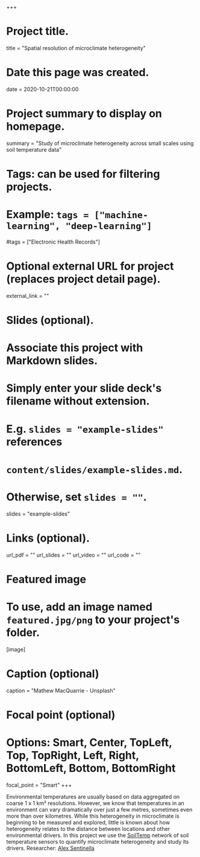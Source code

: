 +++
# Project title.
title = "Spatial resolution of microclimate heterogeneity"

# Date this page was created.
date = 2020-10-21T00:00:00

# Project summary to display on homepage.
summary = "Study of microclimate heterogeneity across small scales using soil temperature data"

# Tags: can be used for filtering projects.
# Example: `tags = ["machine-learning", "deep-learning"]`
#tags = ["Electronic Health Records"]

# Optional external URL for project (replaces project detail page).
external_link = ""

# Slides (optional).
#   Associate this project with Markdown slides.
#   Simply enter your slide deck's filename without extension.
#   E.g. `slides = "example-slides"` references 
#   `content/slides/example-slides.md`.
#   Otherwise, set `slides = ""`.
slides = "example-slides"

# Links (optional).
url_pdf = ""
url_slides = ""
url_video = ""
url_code = ""


# Featured image
# To use, add an image named `featured.jpg/png` to your project's folder. 
[image]
  # Caption (optional)
   caption = "Mathew MacQuarrie - Unsplash"
  
  # Focal point (optional)
  # Options: Smart, Center, TopLeft, Top, TopRight, Left, Right, BottomLeft, Bottom, BottomRight
  focal_point = "Smart"
+++

Environmental temperatures are usually based on data aggregated on coarse 1 x 1 km² resolutions. However, we know that temperatures in an environment can vary dramatically over just a few metres, sometimes even more than over kilometres. While this heterogeneity in microclimate is beginning to be measured and explored, little is known about how heterogeneity relates to the distance between locations and other environmental drivers. In this project we use the [SoilTemp](https://soiltemp.weebly.com/) network of soil temperature sensors to quantify microclimate heterogeneity and study its drivers.
Researcher: [Alex Sentinella](/author/alexander-sentinella/)
